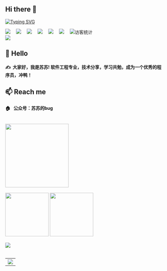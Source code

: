 ## Hi there 👋
<!-- 动态打字效果 -->
[![Typing SVG](https://readme-typing-svg.herokuapp.com?font=Fira+Code&size=27&pause=1000&color=F7911A&background=65A47F00&width=435&lines=%E8%8B%8F%E8%8B%8F%E6%9D%A5%E4%BA%86%EF%BC%81)](https://git.io/typing-svg)
<!-- 个人资料徽标 -->
<div align="left">
  <a href="https://gitee.com/susuhhhhhh"><img src="https://img.shields.io/badge/%E7%A0%81%E4%BA%91-gitee-red"></a>&emsp;
  <a href="#"><img src="https://img.shields.io/badge/%E5%85%AC%E4%BC%97%E5%8F%B7-%E8%8B%8F%E8%8B%8F%E7%9A%84bug-skyblue"></a>&emsp;
  <a href="https://juejin.cn/user/501810326675470"><img src="https://img.shields.io/badge/%E6%8E%98%E9%87%91-juejin-blue"></a>&emsp;
  <a href="https://blog.csdn.net/qq_48085286?type=blog"><img src="https://img.shields.io/badge/CSDN%E5%8D%9A%E5%AE%A2-csdn-red"></a>&emsp;
  <a href="https://www.jianshu.com/u/fe30523e9196"><img src="https://img.shields.io/badge/%E7%AE%80%E4%B9%A6-jianshu-orange"></a>&emsp;
  <a href="https://space.bilibili.com/71106017"><img src="https://img.shields.io/badge/b%E7%AB%99-%E5%93%94%E5%93%A9%E5%93%94%E5%93%A9-red"></a>&emsp;
  
  <!-- 访客数统计徽标 -->
  <img src="https://visitor-badge.glitch.me/badge?page_id=susu-hu" alt="访客统计" />
</div>
<!-- 贪吃蛇代码贡献图 -->
<div align="left"><img src="https://cdn.jsdelivr.net/gh/susu-hu/susu-hu/img/github-snake.svg" /></div>

##  🙋 Hello
####  ✍️&nbsp;&nbsp;大家好，我是苏苏! 软件工程专业，技术分享，学习共勉，成为一个优秀的程序员，冲鸭！

## 📫 Reach me
#### 🏠 &nbsp;&nbsp;公众号：苏苏的bug
<br/>
<div align="left"><img src="https://cdn.jsdelivr.net/gh/susu-hu/susu-hu/img/苏苏的bug.jpg" style='width:200px;height:200px'/></div>
<br/>
<!-- GitHub数据统计 -->
<div align="left">
  <img height="137px" src="https://github-readme-stats.vercel.app/api?username=susu-hu&hide_title=true&hide_border=true&show_icons=trueline_height=21&text_color=000&icon_color=000&bg_color=0,ea6161,ffc64d,fffc4d,52fa5a&theme=graywhite" />
  <img height="137px" src="https://github-readme-stats.vercel.app/api/top-langs/?username=susu-hu&hide_title=true&hide_border=true&layout=compact&langs_count=6&text_color=000&icon_color=fff&bg_color=0,52fa5a,4dfcff,c64dff&theme=graywhite" />
</div>
<br>
<!-- GitHub奖杯🏆 -->
<div align="left"><img  src="https://github-profile-trophy.vercel.app/?username=susu-hu&theme=gruvbox&row=1&column=6&no-frame=true&no-bg=true" /></div>
<br>

<!-- GitHub Activity Graph -->
<table align="left">
  <tr>
    <td colspan="2">
      <img src="https://activity-graph.herokuapp.com/graph?username=susu-hu&theme=xcode&bg_color=FF000000&hide_border=true" />
    </td>
  </tr>
</table>


<!--
**susu-hu/susu-hu** is a ✨ _special_ ✨ repository because its `README.md` (this file) appears on your GitHub profile.

Here are some ideas to get you started:

- 🔭 I’m currently working on ...
- 🌱 I’m currently learning ...
- 👯 I’m looking to collaborate on ...
- 🤔 I’m looking for help with ...
- 💬 Ask me about ...
- 📫 How to reach me: ...
- 😄 Pronouns: ...
- ⚡ Fun fact: ...
-->
